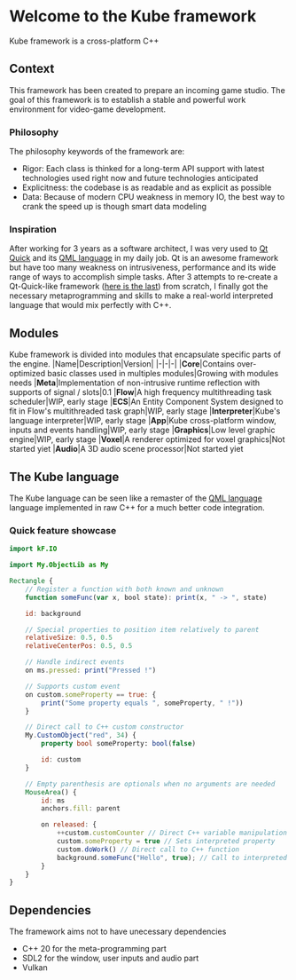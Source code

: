 # Welcome to the Kube framework
Kube framework is a cross-platform C++

## Context
This framework has been created to prepare an incoming game studio.
The goal of this framework is to establish a stable and powerful work environment for video-game development.

### Philosophy
The philosophy keywords of the framework are:
* Rigor: Each class is thinked for a long-term API support with latest technologies used right now and future technologies anticipated
* Explicitness: the codebase is as readable and as explicit as possible
* Data: Because of modern CPU weakness in memory IO, the best way to crank the speed up is though smart data modeling

### Inspiration
After working for 3 years as a software architect, I was very used to [Qt Quick](https://doc.qt.io/qt-5/qtquick-index.html) and its [QML language](https://doc.qt.io/qt-5/qtqml-index.html) in my daily job. Qt is an awesome framework but have too many weakness on intrusiveness, performance and its wide range of ways to accomplish simple tasks.
After 3 attempts to re-create a Qt-Quick-like framework ([here is the last](https://github.com/MatthieuMv/openApp)) from scratch, I finally got the necessary metaprogramming and  skills to make a real-world interpreted language that would mix perfectly with C++.

## Modules
Kube framework is divided into modules that encapsulate specific parts of the engine.
|Name|Description|Version|
|-|-|-|
|**Core**|Contains over-optimized basic classes used in multiples modules|Growing with modules needs
|**Meta**|Implementation of non-intrusive runtime reflection with supports of signal / slots|0.1
|**Flow**|A high frequency multithreading task scheduler|WIP, early stage
|**ECS**|An Entity Component System designed to fit in Flow's multithreaded task graph|WIP, early stage
|**Interpreter**|Kube's language interpreter|WIP, early stage
|**App**|Kube cross-platform window, inputs and events handling|WIP, early stage
|**Graphics**|Low level graphic engine|WIP, early stage
|**Voxel**|A renderer optimized for voxel graphics|Not started yiet
|**Audio**|A 3D audio scene processor|Not started yiet

## The Kube language
The Kube language can be seen like a remaster of the [QML language](https://doc.qt.io/qt-5/qtqml-index.html) language implemented in raw C++ for a much better code integration.

### Quick feature showcase
```qml
import kF.IO

import My.ObjectLib as My

Rectangle {
    // Register a function with both known and unknown
    function someFunc(var x, bool state): print(x, " -> ", state)

    id: background

    // Special properties to position item relatively to parent
    relativeSize: 0.5, 0.5
    relativeCenterPos: 0.5, 0.5

    // Handle indirect events
    on ms.pressed: print("Pressed !")

    // Supports custom event
    on custom.someProperty == true: {
        print("Some property equals ", someProperty, " !"))
    }

    // Direct call to C++ custom constructor
    My.CustomObject("red", 34) {
        property bool someProperty: bool(false)

        id: custom
    }

    // Empty parenthesis are optionals when no arguments are needed
    MouseArea() {
        id: ms
        anchors.fill: parent

        on released: {
            ++custom.customCounter // Direct C++ variable manipulation
            custom.someProperty = true // Sets interpreted property
            custom.doWork() // Direct call to C++ function
            background.someFunc("Hello", true); // Call to interpreted function
        }
    }
}
```

## Dependencies
The framework aims not to have unecessary dependencies
* C++ 20 for the meta-programming part
* SDL2 for the window, user inputs and audio part
* Vulkan
